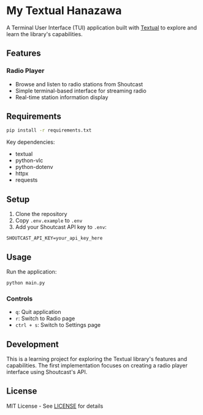 # My Textual Hanazawa

A Terminal User Interface (TUI) application built with [Textual](https://textual.textualize.io/) to explore and learn the library's capabilities.

## Features

### Radio Player
- Browse and listen to radio stations from Shoutcast
- Simple terminal-based interface for streaming radio
- Real-time station information display

## Requirements

```sh
pip install -r requirements.txt
```

Key dependencies:
- textual
- python-vlc
- python-dotenv
- httpx
- requests

## Setup

1. Clone the repository
2. Copy `.env.example` to `.env`
3. Add your Shoutcast API key to `.env`:
```
SHOUTCAST_API_KEY=your_api_key_here
```

## Usage

Run the application:

```sh
python main.py
```

### Controls
- `q`: Quit application
- `r`: Switch to Radio page
- `ctrl + s`: Switch to Settings page

## Development

This is a learning project for exploring the Textual library's features and capabilities. The first implementation focuses on creating a radio player interface using Shoutcast's API.

## License

MIT License - See [LICENSE](LICENSE) for details